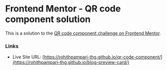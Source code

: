 # Frontend Mentor - QR code component solution

This is a solution to the [QR code component challenge on Frontend Mentor](https://www.frontendmentor.io/challenges/blog-preview-card-ckPaj01IcS). 


### Links

- Live Site URL: [https://rohithpampari-thg.github.io/qr-code-component/](https://rohithpampari-thg.github.io/blog-preview-card/)
